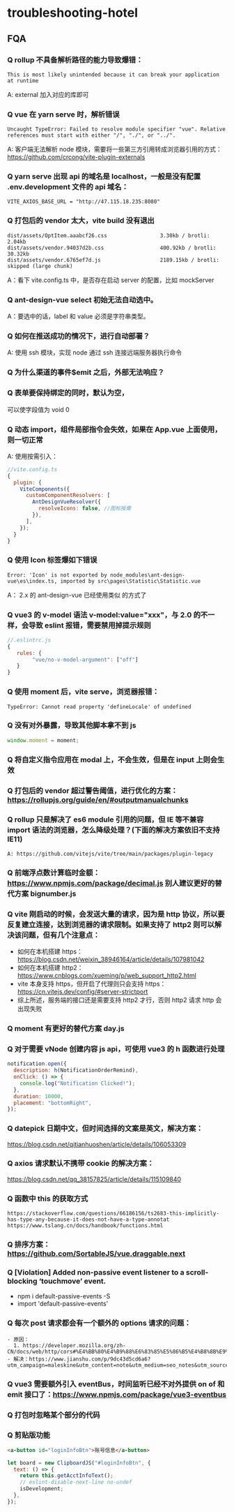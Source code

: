 
# troubleshooting-hotel

## FQA

### Q rollup 不具备解析路径的能力导致爆错：

```shell
This is most likely unintended because it can break your application at runtime
```

A: external 加入对应的库即可

### Q vue 在 yarn serve 时，解析错误

```shell
Uncaught TypeError: Failed to resolve module specifier "vue". Relative references must start with either "/", "./", or "../".
```

A: 客户端无法解析 node 模块，需要将一些第三方引用转成浏览器引用的方式：https://github.com/crcong/vite-plugin-externals

### Q yarn serve 出现 api 的域名是 localhost，一般是没有配置 .env.development 文件的 api 域名：

```shell
VITE_AXIOS_BASE_URL = "http://47.115.18.235:8080"
```

### Q 打包后的 vendor 太大，vite build 没有退出

```shell
dist/assets/OptItem.aaabcf26.css                 3.30kb / brotli: 2.04kb
dist/assets/vendor.94037d2b.css                  400.92kb / brotli: 30.32kb
dist/assets/vendor.6765ef7d.js                   2189.15kb / brotli: skipped (large chunk)
```

A：看下 vite.config.ts 中，是否存在启动 server 的配置，比如 mockServer

### Q  ant-design-vue select 初始无法自动选中。

A：要选中的话，label 和 value 必须是字符串类型。

### Q  如何在推送成功的情况下，进行自动部署？

A: 使用 ssh 模块，实现 node 通过 ssh 连接远端服务器执行命令

### Q  为什么渠道的事件$emit 之后，外部无法响应？

### Q  表单要保持绑定的同时，默认为空，
可以使字段值为 void 0

### Q  动态 import，组件局部指令会失效，如果在 App.vue 上面使用，则一切正常

A: 使用按需引入：

```javascript
//vite.config.ts
{
  plugin: {
    ViteComponents({
      customComponentResolvers: [
        AntDesignVueResolver({
          resolveIcons: false, //图标按需
        }),
      ],
    });
  }
}
```

### Q  使用 Icon 标签爆如下错误

```
Error: 'Icon' is not exported by node_modules\ant-design-vue\es\index.ts, imported by src\pages\Statistic\Statistic.vue
```

A： 2.x 的 ant-design-vue 已经使用类似 <UserOutlined/> 的方式了

### Q  vue3 的 v-model 语法 v-model:value="xxx"，与 2.0 的不一样，会导致 eslint 报错，需要禁用掉提示规则

```javascript
//.eslintrc.js
{
   rules: {
        "vue/no-v-model-argument": ["off"]
   }
}
```

### Q  使用 moment 后，vite serve，浏览器报错：

```shell
TypeError: Cannot read property 'defineLocale' of undefined
```

### Q 没有对外暴露，导致其他脚本拿不到 js

```javascript
window.moment = moment;
```

### Q  将自定义指令应用在 modal 上，不会生效，但是在 input 上则会生效

### Q  打包后的 vendor 超过警告阈值，进行优化的方案：https://rollupjs.org/guide/en/#outputmanualchunks

### Q  rollup 只是解决了 es6 module 引用的问题，但 IE 等不兼容 import 语法的浏览器，怎么降级处理？(下面的解决方案依旧不支持 IE11)
    A: https://github.com/vitejs/vite/tree/main/packages/plugin-legacy

### Q  前端浮点数计算临时金额：https://www.npmjs.com/package/decimal.js 别人建议更好的替代方案 bignumber.js

### Q  vite 刚启动的时候，会发送大量的请求，因为是 http 协议，所以要反复建立连接，达到浏览器的请求限制。如果支持了 http2 则可以解决该问题，但有几个注意点：

- 如何在本机搭建 https：https://blog.csdn.net/weixin_38946164/article/details/107981042
- 如何在本机搭建 http2：https://www.cnblogs.com/xueming/p/web_support_http2.html
- vite 本身支持 https，但开启了代理则只会支持 https：https://cn.vitejs.dev/config/#server-strictport
- 综上所述，服务端的接口还是需要支持 http2 才行，否则 http2 请求 http 会出现失败

### Q  moment 有更好的替代方案 day.js

### Q  对于需要 vNode 创建内容 js api，可使用 vue3 的 h 函数进行处理

```javascript
notification.open({
  description: h(NotificationOrderRemind),
  onClick: () => {
    console.log("Notification Clicked!");
  },
  duration: 10000,
  placement: "bottomRight",
});
```

### Q  datepick 日期中文，但时间选择的文案是英文，解决方案：
https://blog.csdn.net/qitianhuoshen/article/details/106053309

### Q  axios 请求默认不携带 cookie 的解决方案：

  https://blog.csdn.net/qq_38157825/article/details/115109840

### Q  函数中 this 的获取方式

    https://stackoverflow.com/questions/66186156/ts2683-this-implicitly-has-type-any-because-it-does-not-have-a-type-annotat
    https://www.tslang.cn/docs/handbook/functions.html

### Q  排序方案：https://github.com/SortableJS/vue.draggable.next

### Q  [Violation] Added non-passive event listener to a scroll-blocking ‘touchmove’ event.

- npm i default-passive-events -S
- import 'default-passive-events'

### Q  每次 post 请求都会有一个额外的 options 请求的问题：
    - 原因：
      1. https://developer.mozilla.org/zh-CN/docs/web/http/cors#%E4%BB%80%E4%B9%88%E6%83%85%E5%86%B5%E4%B8%8B%E9%9C%80%E8%A6%81_cors_%EF%BC%9F
    - 解决：https://www.jianshu.com/p/9dc43d5cd6a6?utm_campaign=maleskine&utm_content=note&utm_medium=seo_notes&utm_source=recommendation
### Q  vue3 需要额外引入 eventBus，时间监听已经不对外提供 on of 和 emit 接口了：https://www.npmjs.com/package/vue3-eventbus
### Q  打包时忽略某个部分的代码
### Q  剪贴版功能

```html
<a-button id="loginInfoBtn">账号信息</a-button>
```

```javascript
let board = new ClipboardJS("#loginInfoBtn", {
  text: () => {
    return this.getAcctInfoText();
    // eslint-disable-next-line no-undef
    isDevelopment;
  },
});
```

